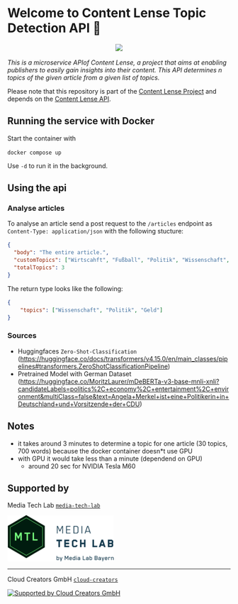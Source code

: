 # Welcome to Content Lense Topic Detection API 👋

<p align="center">
  <img src="https://user-images.githubusercontent.com/15559708/195378979-701254fa-ada7-41d4-abc7-494a40207a6d.png" />
</p>

_This is a microservice APIof Content Lense, a project that aims at enabling publishers to easily gain insights into their content._
_This API determines n topics of the given article from a given list of topics._

Please note that this repository is part of the [Content Lense Project](https://github.com/content-lense) and depends on the [Content Lense API](https://github.com/content-lense/content-lense-api).


## Running the service with Docker

Start the container with

`docker compose up`

Use `-d` to run it in the background.

## Using the api

### Analyse articles

To analyse an article send a post request to the `/articles` endpoint as `Content-Type: application/json` with the following stucture:

```json
{
  "body": "The entire article.",
  "customTopics": ["Wirtscahft", "Fußball", "Politik", "Wissenschaft", "Geld"],
  "totalTopics": 3
}
```

The return type looks like the following:

```json
{
    "topics": ["Wissenschaft", "Politik", "Geld"]
}
```

### Sources

- Huggingfaces `Zero-Shot-Classification` (https://huggingface.co/docs/transformers/v4.15.0/en/main_classes/pipelines#transformers.ZeroShotClassificationPipeline)
- Pretrained Model with German Dataset (https://huggingface.co/MoritzLaurer/mDeBERTa-v3-base-mnli-xnli?candidateLabels=politics%2C+economy%2C+entertainment%2C+environment&multiClass=false&text=Angela+Merkel+ist+eine+Politikerin+in+Deutschland+und+Vorsitzende+der+CDU)

## Notes

- it takes around 3 minutes to determine a topic for one article (30 topics, 700 words) because the docker container doesn*t use GPU
- with GPU it would take less than a minute (dependend on GPU)
  - around 20 sec for NVIDIA Tesla M60

## Supported by

Media Tech Lab [`media-tech-lab`](https://github.com/media-tech-lab)

<a href="https://www.media-lab.de/en/programs/media-tech-lab">
    <img src="https://raw.githubusercontent.com/media-tech-lab/.github/main/assets/mtl-powered-by.png" width="240" title="Media Tech Lab powered by logo">
</a>

---

Cloud Creators GmbH [`cloud-creators`](https://cloud-creators.de)

<a href="https://cloud-creators.de">
    <img src="https://cloud-creators.de/assets/images/cc-logo.svg" width="240" title="Supported by Cloud Creators GmbH">
</a>
